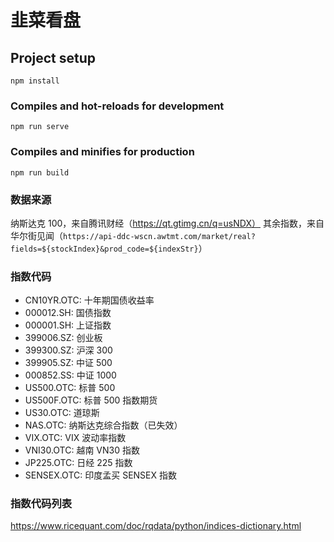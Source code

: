 # 韭菜看盘

## Project setup

```
npm install
```

### Compiles and hot-reloads for development

```
npm run serve
```

### Compiles and minifies for production

```
npm run build
```

### 数据来源

纳斯达克 100，来自腾讯财经（https://qt.gtimg.cn/q=usNDX）
其余指数，来自华尔街见闻（`https://api-ddc-wscn.awtmt.com/market/real?fields=${stockIndex}&prod_code=${indexStr}`）

### 指数代码

- CN10YR.OTC: 十年期国债收益率
- 000012.SH: 国债指数
- 000001.SH: 上证指数
- 399006.SZ: 创业板
- 399300.SZ: 沪深 300
- 399905.SZ: 中证 500
- 000852.SS: 中证 1000
- US500.OTC: 标普 500
- US500F.OTC: 标普 500 指数期货
- US30.OTC: 道琼斯
- NAS.OTC: 纳斯达克综合指数（已失效）
- VIX.OTC: VIX 波动率指数
- VNI30.OTC: 越南 VN30 指数
- JP225.OTC: 日经 225 指数
- SENSEX.OTC: 印度孟买 SENSEX 指数

### 指数代码列表

https://www.ricequant.com/doc/rqdata/python/indices-dictionary.html